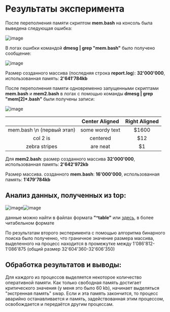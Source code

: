 # Результаты эксперимента

После переполнения памяти скриптом **mem.bash** на консоль была выведена следующая ошибка:

![image](https://user-images.githubusercontent.com/71635718/100548169-fce27d80-327b-11eb-8b88-7f74dc7f4dfb.png)

В логах ошибки командой **dmesg | grep "mem.bash"** было получено сообщение:

![image](https://user-images.githubusercontent.com/71635718/100548212-31563980-327c-11eb-9375-f9835dc7709d.png)

Размер созданного массива (последняя строка **report.log**): **32'000'000**, использованная память: **2'641'784kb**


После переполнения памяти одновременно запущенными скриптами **mem.bash** и **mem2.bash** в логах
с помощью команды **dmesg | grep "mem[2]*.bash"** были получены записи:

![image](https://user-images.githubusercontent.com/71635718/100549804-30c2a080-3286-11eb-9d41-cb226842043c.png)


|               | Center Aligned  | Right Aligned |
| :-----------: |:---------------:| :-----:|
| mem.bash \n (первый этап) | some wordy text | $1600 |
| col 2 is      | centered        |   $12 |
| zebra stripes | are neat        |    $1 |


Для **mem2.bash**: размер созданного массива **32'000'000**, использованная память: **2'642'972kb**

Размер массива. созданного **mem.bash**: **16'000'000**, использованная память: **1'479'784kb**


## Анализ данных, полученных из top:
![image](https://user-images.githubusercontent.com/71635718/100557397-efe47f00-32b9-11eb-85e8-884791184b60.png)![image](https://user-images.githubusercontent.com/71635718/100558133-17d5e180-32be-11eb-85fd-b5780fa7a8fe.png)

данные можно найти в файлах формата **"^table"** или [здесь](https://pages.github.com/), в более читабельном формате



По результатам второго эксперимента с помощью алгоритма бинарного поиска было полученно, что граничное значение размера массива, выделенного на процесс находится в промежутке между 1'086'812-1'086'875 (общий размер 32'604'360-32'606'350)

## Обработка результатов и выводы:
Для каждого из процессов выделяется некоторое количество оперативной памяти. Как только свободная память достигает критического значения (у меня это было 60 kb), начинает выделяться "экстренная память" swap. Если и эта память закончится, то процесс аварийно останавливается и память, задействованная этим процессом, освобождается и передаётся другим процессам. 
